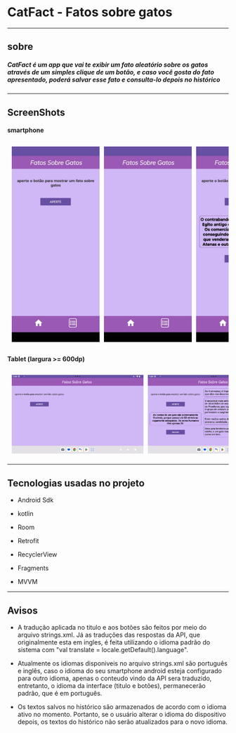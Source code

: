 # CatFact - Fatos sobre gatos

---

## sobre

##### CatFact é um app que vai te exibir um fato aleatório sobre os gatos através de um simples clique de um botão, e caso você gosta do fato apresentado, poderá salvar esse fato e consulta-lo depois no histórico

---

## ScreenShots

#### smartphone

<div style="display: flex; overflow-x: auto; gap: 10px; padding: 10px;">
  <img src="ImageLayout/image1.jpeg" alt="Imagem 1" width="200">
  <img src="ImageLayout/image2.jpeg" alt="Imagem 2" width="200">
  <img src="ImageLayout/image3.jpeg" alt="Imagem 3" width="200">
  <img src="ImageLayout/image4.jpeg" alt="Imagem 4" width="200">
  <img src="ImageLayout/image5.jpeg" alt="Imagem 5" width="200">
</div>

#### Tablet (largura >= 600dp)

<div style="display: flex; overflow-x: auto; gap: 10px; padding: 10px;">
  <img src="ImageLayout/imageTablet1.png" alt="Imagem 1" width="300">
  <img src="ImageLayout/imageTablet2.png" alt="Imagem 2" width="300">
  <img src="ImageLayout/imageTablet3.png" alt="Imagem 3" width="300">
</div>

---

## Tecnologias usadas no projeto

- Android Sdk 

- kotlin 

- Room 

- Retrofit

- RecyclerView 

- Fragments

- MVVM

---

## Avisos

- A tradução aplicada no titulo e aos botões são feitos por meio do arquivo strings.xml.  Já as traduções das respostas da API, que originalmente esta em ingles, é feita utilizando o idioma padrão do sistema com "val translate = locale.getDefault().language".

- Atualmente os idiomas disponiveis no arquivo strings.xml são português e inglês, caso o idioma do seu smartphone android esteja configurado para outro idioma, apenas o conteudo vindo da API sera traduzido, entretanto, o idioma da interface (titulo e botões), permanecerão padrão, que é em português.

- Os textos salvos no histórico são armazenados de acordo com o idioma ativo no momento.  Portanto, se o usuário alterar o idioma do dispositivo depois, os textos do histórico não serão atualizados para o novo idioma.
